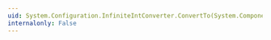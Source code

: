 ```yaml
---
uid: System.Configuration.InfiniteIntConverter.ConvertTo(System.ComponentModel.ITypeDescriptorContext,System.Globalization.CultureInfo,System.Object,System.Type)
internalonly: False
---
```

